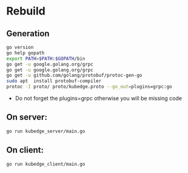 # Rebuild

## Generation
```bash
go version
go help gopath
export PATH=$PATH:$GOPATH/bin
go get -u google.golang.org/grpc
go get -u google.golang.org/grpc
go get -u github.com/golang/protobuf/protoc-gen-go
sudo apt  install protobuf-compiler
protoc -I proto/ proto/kubedge.proto --go_out=plugins=grpc:go
```
- Do not forget the plugins=grpc otherwise you will be missing code


## On server:

```bash
go run kubedge_server/main.go
```

## On client:
```bash
go run kubedge_client/main.go
```
